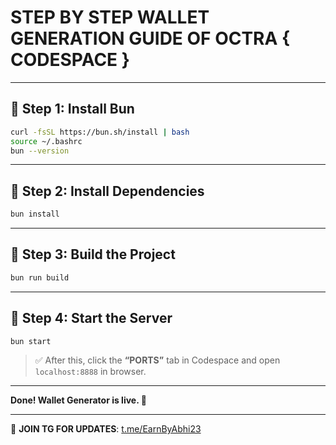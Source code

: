 # STEP BY STEP WALLET GENERATION GUIDE OF OCTRA { CODESPACE }

---

## 🔹 Step 1: Install Bun

```bash
curl -fsSL https://bun.sh/install | bash
source ~/.bashrc
bun --version
````

---

## 🔹 Step 2: Install Dependencies

```bash
bun install
```

---

## 🔹 Step 3: Build the Project

```bash
bun run build
```

---

## 🔹 Step 4: Start the Server

```bash
bun start
```

> ✅ After this, click the **“PORTS”** tab in Codespace and open `localhost:8888` in browser.

---

**Done! Wallet Generator is live. 🔐**

---

📢 **JOIN TG FOR UPDATES**: [t.me/EarnByAbhi23](https://t.me/EarnByAbhi23)



